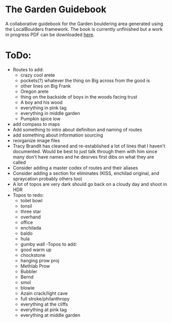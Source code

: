 # The Garden Guidebook
 A collaborative guidebook for the Garden bouldering area generated using the LocalBoulders framework. The book is currently unfinished but a work in progress PDF can be downloaded [here](https://github.com/AndrewChild/The-Garden-Guidebook/raw/main/guideBook.pdf).

# ToDo:
- Routes to add:
	- crazy cool arete
	- pockets(?) whatever the thing on Big across from the good is
	- other lines on Big Frank
	- Oregon arete
	- thing on the backside of boys in the woods facing trust
	- A boy and his wood
	- everything in pink tag
	- everything in middle garden
	- Pumpkin spice low
- add compass to maps
- Add something to intro about definition and naming of routes
- add something about information sourcing
- reorganize image files
- Tracy Brandlt has cleaned and re-established a lot of lines that I haven't documented. Would be best to just talk through them with him since many don't have names and he desrves first dibs on what they are called
- Consider adding a master codex of routes and their aliases
- Consider adding a section for eliminates (KISS, enchilad original, and spraycation probably others too)
- A lot of topos are very dark should go back on a cloudy day and shoot in HDR
- Topos to redo:
	- toilet bowl
	- tonsil
	- three star
	- overhand
	- office
	- enchilada
	- baldo
	- hula
	- gumby wall
-Topos to add:
	- good warm up
	- chockstone
	- hanging prow proj
	- Methlab Prow
	- Bubbler
	- Bernd
	- smol
	- blowie
	- Azain crack/light cave
	- full stroke/philanthropy
	- everything at the cliffs
	- everything at pink tag
	- everything at middle garden